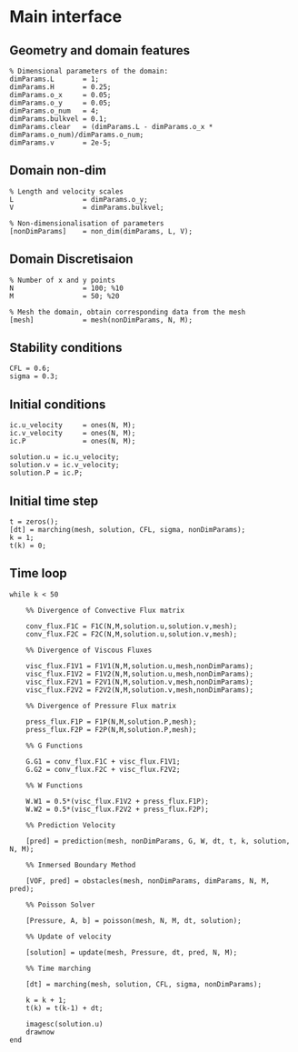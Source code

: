 # Main interface

## Geometry and domain features

    % Dimensional parameters of the domain:
    dimParams.L       = 1;
    dimParams.H       = 0.25;
    dimParams.o_x     = 0.05;
    dimParams.o_y     = 0.05;
    dimParams.o_num   = 4;
    dimParams.bulkvel = 0.1;
    dimParams.clear   = (dimParams.L - dimParams.o_x * dimParams.o_num)/dimParams.o_num;
    dimParams.v       = 2e-5;

## Domain non-dim

    % Length and velocity scales
    L                 = dimParams.o_y;
    V                 = dimParams.bulkvel;

    % Non-dimensionalisation of parameters
    [nonDimParams]    = non_dim(dimParams, L, V);

## Domain Discretisaion

    % Number of x and y points
    N                 = 100; %10
    M                 = 50; %20

    % Mesh the domain, obtain corresponding data from the mesh
    [mesh]            = mesh(nonDimParams, N, M);

## Stability conditions

    CFL = 0.6;
    sigma = 0.3;

## Initial conditions

    ic.u_velocity     = ones(N, M);  
    ic.v_velocity     = ones(N, M);
    ic.P              = ones(N, M);

    solution.u = ic.u_velocity;
    solution.v = ic.v_velocity;
    solution.P = ic.P;

## Initial time step

    t = zeros();
    [dt] = marching(mesh, solution, CFL, sigma, nonDimParams);
    k = 1;
    t(k) = 0;

## Time loop

    while k < 50

        %% Divergence of Convective Flux matrix

        conv_flux.F1C = F1C(N,M,solution.u,solution.v,mesh);
        conv_flux.F2C = F2C(N,M,solution.u,solution.v,mesh);

        %% Divergence of Viscous Fluxes

        visc_flux.F1V1 = F1V1(N,M,solution.u,mesh,nonDimParams);
        visc_flux.F1V2 = F1V2(N,M,solution.u,mesh,nonDimParams);
        visc_flux.F2V1 = F2V1(N,M,solution.v,mesh,nonDimParams);
        visc_flux.F2V2 = F2V2(N,M,solution.v,mesh,nonDimParams);

        %% Divergence of Pressure Flux matrix

        press_flux.F1P = F1P(N,M,solution.P,mesh);
        press_flux.F2P = F2P(N,M,solution.P,mesh);

        %% G Functions

        G.G1 = conv_flux.F1C + visc_flux.F1V1;
        G.G2 = conv_flux.F2C + visc_flux.F2V2;

        %% W Functions

        W.W1 = 0.5*(visc_flux.F1V2 + press_flux.F1P);
        W.W2 = 0.5*(visc_flux.F2V2 + press_flux.F2P);

        %% Prediction Velocity

        [pred] = prediction(mesh, nonDimParams, G, W, dt, t, k, solution, N, M);

        %% Inmersed Boundary Method

        [VOF, pred] = obstacles(mesh, nonDimParams, dimParams, N, M, pred);

        %% Poisson Solver

        [Pressure, A, b] = poisson(mesh, N, M, dt, solution);

        %% Update of velocity

        [solution] = update(mesh, Pressure, dt, pred, N, M);

        %% Time marching

        [dt] = marching(mesh, solution, CFL, sigma, nonDimParams);

        k = k + 1;
        t(k) = t(k-1) + dt;

        imagesc(solution.u)
        drawnow
    end

